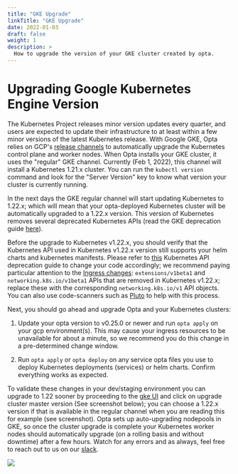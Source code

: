 ```yaml
---
title: "GKE Upgrade"
linkTitle: "GKE Upgrade"
date: 2022-01-03
draft: false
weight: 1
description: >
  How to upgrade the version of your GKE cluster created by opta.
---
```


# Upgrading Google Kubernetes Engine Version

The Kubernetes Project releases minor version updates every quarter, and users are expected to update their infrastructure to at least within a few minor versions of the latest Kubernetes release. With Google GKE, Opta relies on GCP's [release channels](https://cloud.google.com/kubernetes-engine/docs/concepts/release-channels) to automatically upgrade the Kubernetes control plane and worker nodes. When Opta installs your GKE cluster, it uses the "regular" GKE channel. Currently (Feb 1, 2022), this channel will install a Kubernetes 1.21.x cluster. You can run the `kubectl version` command and look for the "Server Version" key to know what version your cluster is currently running.

In the next days the GKE regular channel will start updating Kubernetes to 1.22.x; which will mean that your opta-deployed Kubernetes cluster will be automatically upgraded to a 1.22.x version. This version of Kubernetes removes several deprecated Kubernetes APIs (read the GKE deprecation guide [here](https://cloud.google.com/kubernetes-engine/docs/deprecations/apis-1-22)).


Before the upgrade to Kubernetes v1.22.x, you should verify that the Kubernetes API used in Kubernetes v1.22.x version still supports your helm charts and kubernetes manifests. Please refer to [this]( https://kubernetes.io/docs/reference/using-api/deprecation-guide/) Kubernetes API deprecation guide to change your code accordingly; we recommend paying particular attention to the [Ingress changes](https://kubernetes.io/docs/reference/using-api/deprecation-guide/#ingress-v122): `extensions/v1beta1` and `networking.k8s.io/v1beta1` APIs that are removed in Kubernetes v1.22.x; replace these with the corresponding `networking.k8s.io/v1` API objects. You can also use code-scanners such as [Pluto](https://github.com/FairwindsOps/pluto) to help with this process.

Next, you should go ahead and upgrade Opta and your Kubernetes clusters:

1. Update your opta version to v0.25.0 or newer and run `opta apply` on your gcp environment(s). This may cause your ingress resources to be unavailable for about a minute, so we recommend you do this change in a pre-determined change window.
   
2. Run `opta apply` or `opta deploy` on any service opta files you use to deploy Kubernetes deployments (services) or helm charts. Confirm everything works as expected. 

To validate these changes in your dev/staging environment you can upgrade to 1.22 sooner by proceeding to the [gke UI](https://console.cloud.google.com/kubernetes) and click on upgrade cluster master version (See screenshot below); you can choose a 1.22.x version if that is available in the regular channel when you are reading this for example (see screenshot). Opta sets up auto-upgrading nodepools in GKE, so once the cluster upgrade is complete your Kubernetes worker nodes should automatically upgrade (on a rolling basis and without downtime) after a few hours. Watch for any errors and as always, feel free to reach out to us on our [slack](https://slack.opta.dev/).

<p>
<a href="/images/upgrade-gke-1.png" target="_blank">
  <img src="/images/upgrade-gke-1.png" align="center"/>
</p>
